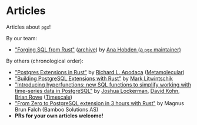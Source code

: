 # Articles

Articles about `pgx`!

By our team:

* ["Forging SQL from Rust"](TODO) ([archive](forging-sql-from-rust.md)) by [Ana Hobden (a `pgx` maintainer)](https://github.com/Hoverbear/)

By others (chronological order):

* ["Postgres Extensions in Rust"](https://depth-first.com/articles/2021/08/25/postgres-extensions-in-rust/) by [Richard L. Apodaca](https://github.com/rapodaca/) ([Metamolecular](https://metamolecular.com/))
* ["Building PostgreSQL Extensions with Rust"](https://tech.marksblogg.com/postgresql-extension-rust.html) by [Mark Litwintschik](https://github.com/marklit)
* ["Introducing hyperfunctions: new SQL functions to simplify working with time-series data in PostgreSQL"](https://blog.timescale.com/blog/introducing-hyperfunctions-new-sql-functions-to-simplify-working-with-time-series-data-in-postgresql/) by [Joshua Lockerman](https://github.com/JLockerman), [David Kohn](https://github.com/davidkohn88), [Brian Rowe](https://github.com/WireBaron) ([Timescale](https://www.timescale.com/))
* ["From Zero to PostgreSQL extension in 3 hours with Rust"](https://postgresconf.org/blog/posts/from-zero-to-postgresql-extension-in-3-hours-with-rust) by Magnus Brun Falch (Bamboo Solutions AS)
* **PRs for your own articles welcome!**